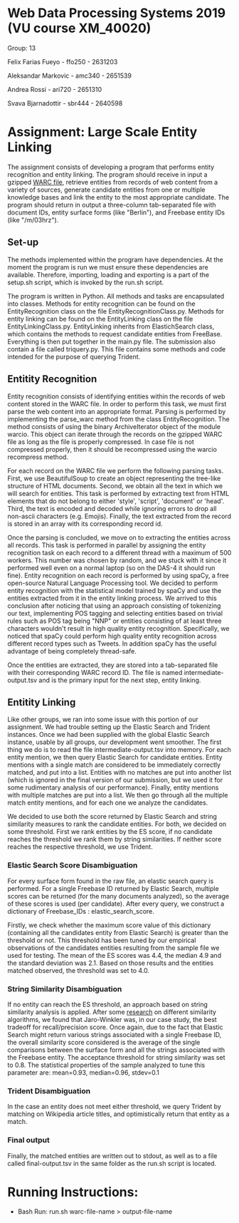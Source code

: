 # Web Data Processing Systems 2019 (VU course XM_40020)
Group: 13 

Felix Farias Fueyo - ffo250 - 2631203

Aleksandar Markovic - amc340 - 2651539

Andrea Rossi - ari720 - 2651310

Svava Bjarnadottir - sbr444 - 2640598

# Assignment: Large Scale Entity Linking

The assignment consists of developing a program that performs entity recognition and entity linking. 
The program should receive in input a gzipped [WARC file](https://en.wikipedia.org/wiki/Web_ARChive),
retrieve entities from records of web content from a variety of sources, generate candidate entities 
from one or multiple knowledge bases and link the entity to the most appropriate candidate. The program 
should return in output a three-column tab-separated file with document IDs, entity surface forms (like
"Berlin"), and Freebase entity IDs (like "/m/03hrz").  

## Set-up

The methods implemented within the program have dependencies. At the moment the program is run we
must ensure these dependencies are available. Therefore, importing, loading and exporting is a part 
of the setup.sh script, which is invoked by the run.sh script.

The program is written in Python. All methods and tasks are encapsulated into classes. Methods 
for entity recognition can be found on the EntityRecognition class on the file EntityRecognitionClass.py.
Methods for entity linking can be found on the EntityLinking class on the file EntityLinkingClass.py.
EntityLinking inherits from ElastichSearch class, which contains the methods to request candidate entities 
from FreeBase. Everything is then put together in the main.py file.
The submission also contain a file called triquery.py. This file contains some methods and code intended
for the purpose of querying Trident.

## Entitity Recognition

Entity recognition consists of identifying entities within the records of web content stored in the 
WARC file. In order to perform this task, we must first parse the web content into an appropriate
format. Parsing is performed by implementing the parse_warc method from the class EntityRecognition.
The method consists of using the binary ArchiveIterator object of the module warcio. This 
object can iterate through the records on the gzipped WARC file as long as the file is properly
compressed. In case file is not compressed properly, then it should be recompressed using the warcio
recompress method. 

For each record on the WARC file we perform the following parsing tasks. First, we use BeautifulSoup to 
create an object representing the tree-like structure of HTML documents. Second, we obtain all the text
in which we will search for entities. This task is performed by extracting text from HTML elements that 
do not belong to either 'style', 'script', 'document' or 'head'. Third, the text is encoded and decoded
while ignoring errors to drop all non-ascii characters (e.g. Emojis). Finally, the text extracted from the 
record is stored in an array with its corresponding record id. 

Once the parsing is concluded, we move on to extracting the entities across all records. This task is 
performed in parallel by assigning the entity recognition task on each record to a different thread 
with a maximum of 500 workers. This number was chosen by random, and we stuck with it since it performed well
even on a normal laptop (so on the DAS-4 it should run fine). Entity recognition on each record is performed 
by using spaCy, a free open-source Natural Language Processing tool. We decided to perform entity recognition 
with the statistical model trained by spaCy and use the entities extracted from it in the entity linking process. 
We arrived to this conclusion after noticing that using an approach consisting of tokenizing our text, 
implementing POS tagging and selecting entities based on trivial rules such as POS tag being "NNP" or 
entities consisting of at least three characters wouldn't result in high quality entity recognition. Specifically, 
we noticed that spaCy could perform high quality entity recognition across different record types such as Tweets. 
In addition spaCy has the useful advantage of being completely thread-safe. 

Once the entities are extracted, they are stored into a tab-separated file with their corresponding WARC record ID. 
The file is named intermediate-output.tsv and is the primary input for the next step, entity linking. 


## Entitity Linking
Like other groups, we ran into some issue with this portion of our assignment. We had trouble setting up the Elastic Search and Trident instances. Once we had been supplied with the global Elastic Search instance, usable by all groups, our development went smoother.
The first thing we do is to read the file intermediate-output.tsv into memory. For each entity mention, we then query Elastic Search for candidate entities. Entity mentions with a single match are considered to be immediately correctly matched, and put into a list. Entities with no matches are put into another list (which is ignored in the final version of our submission, but we used it for some rudimentary analysis of our performance). Finally, entity mentions with multiple matches are put into a list.
We then go through all the multiple match entity mentions, and for each one we analyze the candidates. 

We decided to use both the score returned by Elastic Search and string similarity measures to rank the candidate entities. For both, we decided on some threshold. First we rank entities by the ES score, if no candidate reaches the threshold we rank them by string similarities. If neither score reaches the respective threshold, we use Trident.

### Elastic Search Score Disambiguation
For every surface form found in the raw file, an elastic search query is performed. For a single Freebase ID returned by Elastic Search, multiple scores can be returned (for the many documents analyzed), so the average of these scores is used (per candidate). After every query, we construct a dictionary of Freebase_IDs : elastic_search_score.

Firstly, we check whether the maximum score value of this dictionary (containing all the candidates entity from Elastic Search) is greater than the threshold or not. This threshold has been tuned by our empirical observations of the candidates entities resulting from the sample file we used for testing. The mean of the ES scores was 4.4, the median 4.9 and the standard deviation was 2.1. Based on those results and the entities matched observed, the threshold was set to 4.0. 

### String Similarity Disambiguation
If no entity can reach the ES threshold, an approach based on string similarity analysis is applied. After some [research](https://www.cs.cmu.edu/~wcohen/postscript/ijcai-ws-2003.pdf) on different similarity algorithms, we found that Jaro-Winkler was, in our case study, the best tradeoff for recall/precision score. Once again, due to the fact that Elastic Search might return various strings associated with a single Freebase ID, the overall similarity score considered is the average of the single comparisons between the surface form and all the strings associated with the Freebase entity. The acceptance threshold for string similarity was set to 0.8. The statistical properties of the sample analyzed to tune this parameter are: mean=0.93, median=0.96, stdev=0.1

### Trident Disambiguation
In the case an entity does not meet either threshold, we query Trident by matching on Wikipedia article titles, and optimistically return that entity as a match.

### Final output
Finally, the matched entities are written out to stdout, as well as to a file called final-output.tsv in the same folder as the run.sh script is located.

# Running Instructions:
- Bash Run: run.sh warc-file-name > output-file-name
